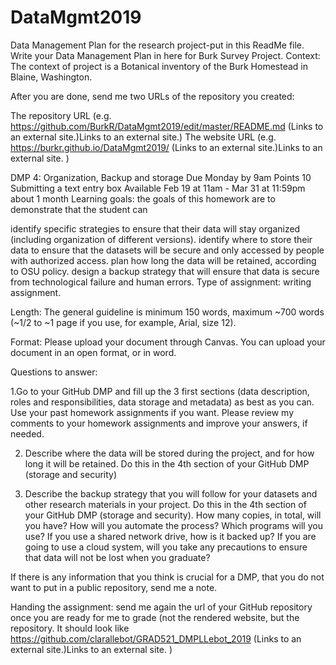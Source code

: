 # DataMgmt2019
Data Management Plan for the research project-put in this ReadMe file.
Write your Data Management Plan in here for Burk Survey Project. 
Context:
The context of project is a Botanical inventory of the Burk Homestead in Blaine, Washington. 

After you are done, send me two URLs of the repository you created:

The repository URL (e.g. https://github.com/BurkR/DataMgmt2019/edit/master/README.md  (Links to an external site.)Links to an external site.)
 The website URL (e.g. https://burkr.github.io/DataMgmt2019/ (Links to an external site.)Links to an external site. )

DMP 4: Organization, Backup and storage
Due Monday by 9am  Points 10 Submitting a text entry box Available Feb 19 at 11am - Mar 31 at 11:59pm about 1 month
Learning goals: the goals of this homework are to demonstrate that the student can

identify specific strategies to ensure that their data will stay organized (including organization of different versions). 
identify where to store their data to ensure that the datasets will be secure and only accessed by people with authorized access.
plan how long the data will be retained, according to OSU policy.
design a backup strategy that will ensure that data is secure from technological failure and human errors. 
Type of assignment: writing assignment. 

Length: The general guideline is minimum 150 words, maximum ~700 words (~1/2 to ~1 page if you use, for example, Arial, size 12).

Format:  Please upload your document through Canvas. You can upload your document in an open format, or in word. 

Questions to answer:

1.Go to your GitHub DMP and fill up the 3 first sections (data description, roles and responsibilities, data storage and metadata) as best as you can. Use your past homework assignments if you want. Please review my comments to your homework assignments and improve your answers, if needed.

2. Describe where the data will be stored during the project, and for how long it will be retained. Do this in the 4th section of your GitHub DMP (storage and security)

3. Describe the backup strategy that you will follow for your datasets and other research materials in your project. Do this in the 4th section of your GitHub DMP (storage and security). How many copies, in total, will you have? How will you automate the process? Which programs will you use? If you use a shared network drive, how is it backed up? If you are going to use a cloud system, will you take any precautions to ensure that data will not be lost when you graduate?

If there is any information that you think is crucial for a DMP, that you do not want to put in a public repository, send me a note. 

Handing the assignment: send me again the url of your GitHub repository once you are ready for me to grade (not the rendered website, but the repository. It should look like https://github.com/clarallebot/GRAD521_DMPLLebot_2019 (Links to an external site.)Links to an external site. ) 
